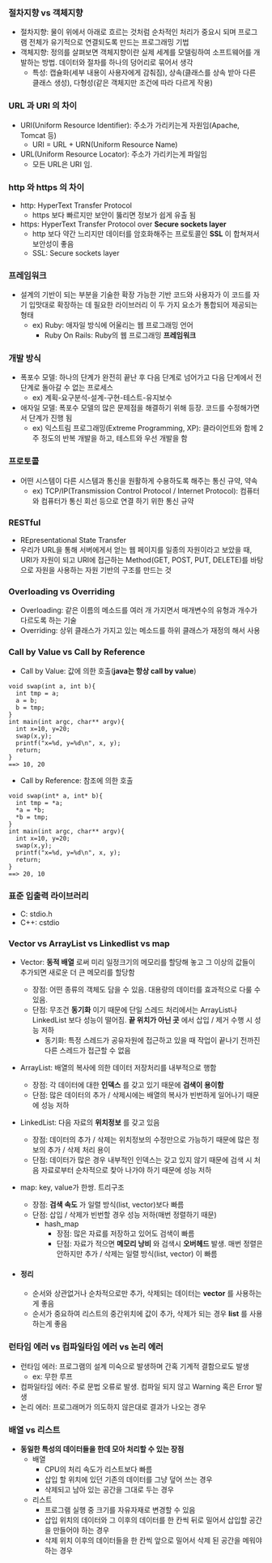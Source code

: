 ### 절차지향 vs 객체지향
  - 절차지향: 물이 위에서 아래로 흐르는 것처럼 순차적인 처리가 중요시 되며 프로그램 전체가 유기적으로 연결되도록 만드는 프로그래밍 기법
  - 객체지향: 정의를 살펴보면 객체지향이란 실제 세계를 모델링하여 소프트웨어를 개발하는 방법. 데이터와 절차를 하나의 덩어리로 묶어서 생각
    - 특성: 캡슐화(세부 내용이 사용자에게 감춰짐), 상속(클래스를 상속 받아 다른 클래스 생성), 다형성(같은 객체지만 조건에 따라 다르게 작용)
### URL 과 URI 의 차이
  - URI(Uniform Resource Identifier): 주소가 가리키는게 자원임(Apache, Tomcat 등)
    - URI = URL + URN(Uniform Resource Name)
  - URL(Uniform Resource Locator): 주소가 가리키는게 파일임
    - 모든 URL은 URI 임.

### http 와 https 의 차이
   - http: HyperText Transfer Protocol
     - https 보다 빠르지만 보안이 뚫리면 정보가 쉽게 유출 됨
   - https: HyperText Transfer Protocol over **Secure sockets layer**
     - http 보다 약간 느리지만 데이터를 암호화해주는 프로토콜인 **SSL** 이 합쳐져서 보안성이 좋음
     - SSL: Secure sockets layer

### 프레임워크
   - 설계의 기반이 되는 부분을 기술한  확장 가능한 기반 코드와 사용자가 이 코드를 자기 입맛대로 확장하는 데 필요한 라이브러리 이 두 가지 요소가 통합되어 제공되는 형태
      - ex) Ruby: 애자일 방식에 어울리는 웹 프로그래밍 언어
         - Ruby On Rails: Ruby의 웹 프로그래밍 **프레임워크**

### 개발 방식
   - 폭포수 모델: 하나의 단계가 완전히 끝난 후 다음 단계로 넘어가고 다음 단계에서 전 단계로 돌아갈 수 없는 프로세스
      - ex) 계획-요구분석-설계-구현-테스트-유지보수
   - 애자일 모델: 폭포수 모델의 많은 문제점을 해결하기 위해 등장. 코드를 수정해가면서 단계가 진행 됨
      - ex) 익스트림 프로그래밍(Extreme Programming, XP): 클라이언트와 함께 2주 정도의 반복 개발을 하고, 테스트와 우선 개발을 함

### 프로토콜
   - 어떤 시스템이 다른 시스템과 통신을 원활하게 수용하도록 해주는 통신 규약, 약속
      - ex) TCP/IP(Transmission Control Protocol / Internet Protocol): 컴퓨터와 컴퓨터가 통신 회선 등으로 연결 하기 위한 통신 규약

### RESTful
   - REpresentational State Transfer
   - 우리가 URL을 통해 서버에게서 얻는 웹 페이지를 일종의 자원이라고 보았을 때, URI가 자원이 되고 URI에 접근하는 Method(GET, POST, PUT, DELETE)를 바탕으로 자원을 사용하는 자원 기반의 구조를 만드는 것

### Overloading vs Overriding
   - Overloading: 같은 이름의 메소드를 여러 개 가지면서 매개변수의 유형과 개수가 다르도록 하는 기술
   - Overriding: 상위 클래스가 가지고 있는 메소드를 하위 클래스가 재정의 해서 사용

### Call by Value vs Call by Reference
   - Call by Value: 값에 의한 호출(**java는 항상 call by value**)
```
void swap(int a, int b){
  int tmp = a;
  a = b;
  b = tmp;
}
int main(int argc, char** argv){
  int x=10, y=20;
  swap(x,y);
  printf("x=%d, y=%d\n", x, y);
  return;
}
==> 10, 20
```
   - Call by Reference: 참조에 의한 호출
```
void swap(int* a, int* b){
  int tmp = *a;
  *a = *b;
  *b = tmp;
}
int main(int argc, char** argv){
  int x=10, y=20;
  swap(x,y);
  printf("x=%d, y=%d\n", x, y);
  return;
}
==> 20, 10
```

### 표준 입출력 라이브러리
   - C: stdio.h
   - C++: cstdio

### Vector vs ArrayList vs Linkedlist vs map
   - Vector: **동적 배열** 로써 미리 일정크기의 메모리를 할당해 놓고 그 이상의 값들이 추가되면 새로운 더 큰 메모리를 할당함
      - 장점: 어떤 종류의 객체도 담을 수 있음. 대용량의 데이터를 효과적으로 다룰 수 있음.
      - 단점: 무조건 **동기화** 이기 때문에 단일 스레드 처리에서는 ArrayList나 LinkedList 보다 성능이 떨어짐. **끝 위치가 아닌 곳** 에서 삽입 / 제거 수행 시 성능 저하
         - 동기화: 특정 스레드가 공유자원에 접근하고 있을 때 작업이 끝나기 전까진 다른 스레드가 접근할 수 없음

   - ArrayList: 배열의 복사에 의한 데이터 저장처리를 내부적으로 행함
      - 장점: 각 데이터에 대한 **인덱스** 를 갖고 있기 때문에 **검색이 용이함**
      - 단점: 많은 데이터의 추가 / 삭제시에는 배열의 복사가 빈번하게 일어나기 때문에 성능 저하

   - LinkedList: 다음 자료의 **위치정보** 를 갖고 있음
      - 장점: 데이터의 추가 / 삭제는 위치정보의 수정만으로 가능하기 때문에 많은 정보의 추가 / 삭제 처리 용이
      - 단점: 데이터가 많은 경우 내부적인 인덱스는 갖고 있지 않기 때문에 검색 시 처음 자료로부터 순차적으로 찾아 나가야 하기 때문에 성능 저하

   - map: key, value가 한쌍. 트리구조
      - 장점: **검색 속도** 가 일렬 방식(list, vector)보다 빠름
      - 단점: 삽입 / 삭제가 빈번할 경우 성능 저하(매번 정렬하기 때문)
         - hash_map
            - 장점: 많은 자료를 저장하고 있어도 검색이 빠름
            - 단점: 자료가 적으면 **메모리 낭비** 와 검색시 **오버헤드** 발생. 매번 정렬은 안하지만 추가 / 삭제는 일렬 방식(list, vector) 이 빠름

   - #### **정리**
      - 순서와 상관없거나 순차적으로만 추가, 삭제되는 데이터는 **vector** 를 사용하는게 좋음
      - 순서가 중요하여 리스트의 중간위치에 값이 추가, 삭제가 되는 경우 **list** 를 사용하는게 좋음

### 런타임 에러 vs 컴파일타임 에러 vs 논리 에러
  - 런타임 에러: 프로그램의 설계 미숙으로 발생하며 간혹 기계적 결함으로도 발생
    - ex: 무한 루프
  - 컴파일타임 에러: 주로 문법 오류로 발생. 컴파일 되지 않고 Warning 혹은 Error 발생
  - 논리 에러: 프로그래머가 의도하지 않은대로 결과가 나오는 경우

### 배열 vs 리스트
  - **동일한 특성의 데이터들을 한데 모아 처리할 수 있는 장점**
    - 배열
      - CPU의 처리 속도가 리스트보다 빠름
      - 삽입 할 위치에 있던 기존의 데이터를 그냥 덮어 쓰는 경우
      - 삭제되고 남아 있는 공간을 그대로 두는 경우
    - 리스트
      - 프로그램 실행 중 크기를 자유자재로 변경할 수 있음
      - 삽입 위치의 데이터와 그 이후의 데이터를 한 칸씩 뒤로 밀어서 삽입할 공간을 만들어야 하는 경우
      - 삭제 위치 이후의 데이터들을 한 칸씩 앞으로 밀어서 삭제 된 공간을 메워야 하는 경우
